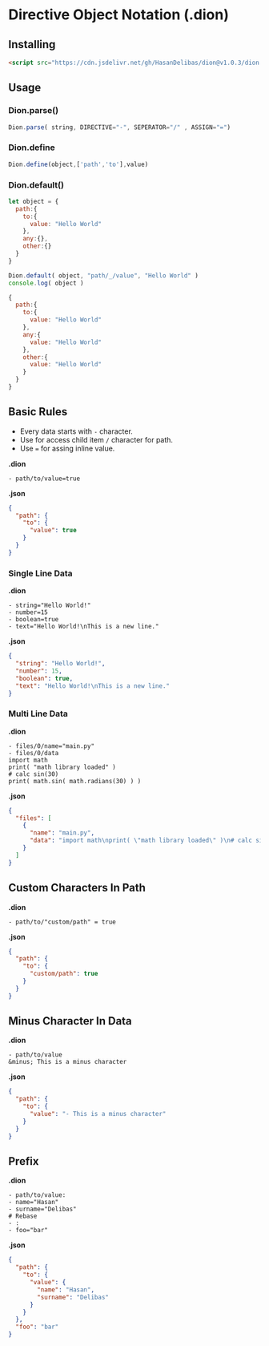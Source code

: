 # Directive Object Notation (.dion)
## Installing

```html
<script src="https://cdn.jsdelivr.net/gh/HasanDelibas/dion@v1.0.3/dion.js"></script>
```

## Usage
### Dion.parse()
```js
Dion.parse( string, DIRECTIVE="-", SEPERATOR="/" , ASSIGN="=")
```

### Dion.define
```js	
Dion.define(object,['path','to'],value)
```

### Dion.default()
```js
let object = {
  path:{
    to:{
      value: "Hello World"
    },
    any:{},
    other:{}
  }
}

Dion.default( object, "path/_/value", "Hello World" )
console.log( object )

{
  path:{
    to:{
      value: "Hello World"
    },
    any:{
      value: "Hello World"
    },
    other:{
      value: "Hello World"
    }
  }
}
```



## Basic Rules
* Every data starts with `-` character.
* Use for access child item ``/`` character for path.
* Use ``=`` for assing inline value.

**.dion**
```
- path/to/value=true
```
**.json**
```json
{
  "path": {
    "to": {
      "value": true
    }
  }
}
```

### Single Line Data

**.dion**
```
- string="Hello World!"
- number=15
- boolean=true
- text="Hello World!\nThis is a new line."
```
**.json**
```json
{
  "string": "Hello World!",
  "number": 15,
  "boolean": true,
  "text": "Hello World!\nThis is a new line."
}
```

### Multi Line Data
**.dion**
```
- files/0/name="main.py"
- files/0/data
import math
print( "math library loaded" )
# calc sin(30)
print( math.sin( math.radians(30) ) )
```
**.json**
```json
{
  "files": [
    {
      "name": "main.py",
      "data": "import math\nprint( \"math library loaded\" )\n# calc sin(30)\nprint( math.sin( math.radians(30) ) )"
    }
  ]
}
```

## Custom Characters In Path
**.dion**
```
- path/to/"custom/path" = true
```
**.json**
```json
{
  "path": {
    "to": {
      "custom/path": true
    }
  }
}
```

## Minus Character In Data

**.dion**
```
- path/to/value
&minus; This is a minus character
```
**.json**
```json
{
  "path": {
    "to": {
      "value": "- This is a minus character"
    }
  }
}
```


## Prefix
**.dion**
```
- path/to/value:
- name="Hasan"
- surname="Delibas"
# Rebase
- :
- foo="bar"
```


**.json**
```json
{
  "path": {
    "to": {
      "value": {
        "name": "Hasan",
        "surname": "Delibas"
      }
    }
  },
  "foo": "bar"
}
```
